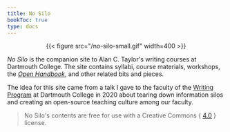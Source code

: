 ```yaml
---
title: No Silo
bookToc: true
type: docs
---
```


<div style="text-align:center">{{< figure src="/no-silo-small.gif" width=400 >}}</div> 


*No Silo* is the companion site to Alan C. Taylor's writing courses at Dartmouth College. The site contains syllabi, course materials, workshops, the [*Open Handbook*](/resources/open-handbook), and other related bits and pieces.


The idea for this site came from a talk I gave to the faculty of the [Writing Program](https://writing-speech.dartmouth.edu) at Dartmouth College in 2020 about tearing down information silos and creating an open-source teaching culture among our faculty. 

> No Silo's contents are free for use with a Creative Commons { [<i class="fa-brands fa-creative-commons"></i> <i class="fa-brands fa-creative-commons-by"></i> <i class="fa-brands fa-creative-commons-nc"></i>
 4.0](https://creativecommons.org/licenses/by-nc/4.0/) } license. 




